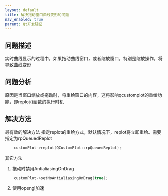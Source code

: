 ```yaml
---
layout: default
title: 解决拖动窗口曲线变形的问题
nav_enabled: true
parent: Qt开发随记
---
```


## 问题描述
实时曲线显示的过程中，如果拖动曲线窗口，或者缩放窗口，特别是缩放操作，将导致曲线变形
## 问题分析
原因是当窗口缩放或拖动时，将重绘窗口的内容，这将影响qcustomplot的重绘功能，即replot()函数的执行时机
## 解决方法
最有效的解决方法
指定replot的重绘方式，默认情况下，replot将立即重绘。需要指定为rpQueuedReplot
``` c++
    customPlot->replot(QCustomPlot::rpQueuedReplot);
```
其它方法
1. 拖动时禁用AntialiasingOnDrag
``` c++
    customPlot->setNoAntialiasingOnDrag(true);
```
2. 使用opengl加速
